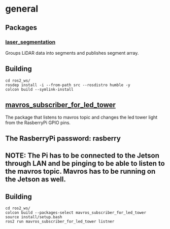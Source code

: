 # general

## Packages
### [laser_segmentation](https://github.com/IcebergASV/general/tree/main/laser_segmentation)

Groups LiDAR data into segments and publishes segment array.


## Building

	cd ros2_ws/
	rosdep install -i --from-path src --rosdistro humble -y
	colcon build --symlink-install

 
## [mavros_subscriber_for_led_tower](https://github.com/IcebergASV/general/tree/fk-led-tower/mavros_subscriber_for_led_tower)

The package that listens to mavros topic and changes the led tower light from the RasberryPi GPIO pins.

## The RasberryPi password: rasberry

## NOTE: The Pi has to be connected to the Jetson through LAN and be pinging to be able to listen to the mavros topic. Mavros has to be running on the Jetson as well.
## Building
	cd ros2_ws/
	colcon build --packages-select mavros_subscriber_for_led_tower
 	source install/setup.bash
 	ros2 run mavros_subscriber_for_led_tower listner

